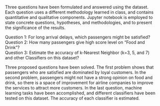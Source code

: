 Three questions have been formulated and answered using the dataset. Each question uses a
different methodology learned in class, and contains quantitative and qualitative components.
Jupyter notebook is employed to state concrete questions, hypotheses, and methodologies, and
to present the significance of the results.

Question 1: For long arrival delays, which passengers might be satisfied?  
Question 2: How many passengers give high score level on “Food and Drink”?  
Question 3: Estimate the accuracy of k-Nearest Neighbor (k=3, 5, and 7) and other Classifiers on this dataset?  
  
Three proposed questions have been solved. The first problem shows that passengers who are
satisfied are dominated by loyal customers. In the second problem, passengers might not have
a strong opinion on food and drink, so there is a space of improvement for airline companies to
improve the services to attract more customers. In the last question, machine learning tasks
have been accomplished, and different classifiers have been tested on this dataset. The
accuracy of each classifier is estimated.  
